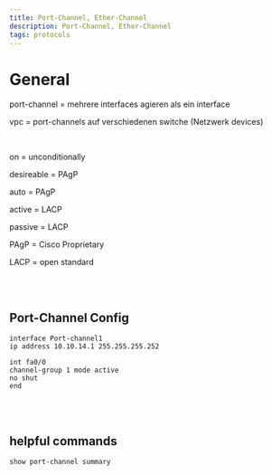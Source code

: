 ```yaml
---
title: Port-Channel, Ether-Channel
description: Port-Channel, Ether-Channel
tags: protocols
---
```


#  General
port-channel = mehrere interfaces agieren als ein interface

vpc = port-channels auf verschiedenen switche (Netzwerk devices)

</br>

on = unconditionally

desireable = PAgP

auto = PAgP

active = LACP

passive = LACP

PAgP = Cisco Proprietary

LACP = open standard

</br>
</br>

## Port-Channel Config
```
interface Port-channel1
ip address 10.10.14.1 255.255.255.252 

int fa0/0
channel-group 1 mode active
no shut 
end 
```

</br>
</br>

## helpful commands
```
show port-channel summary
```